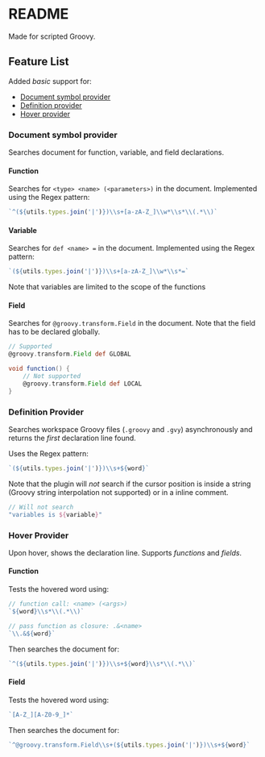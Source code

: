 # README

Made for scripted Groovy.

## Feature List

Added *basic* support for:
* [Document symbol provider](###document-symbol-provider)
* [Definition provider](###definition-provider)
* [Hover provider](###hover-provider)

### Document symbol provider

Searches document for function, variable, and field declarations.

#### Function
Searches for `<type> <name> (<parameters>)` in the document.
Implemented using the Regex pattern:

```typescript
`^(${utils.types.join('|')})\\s+[a-zA-Z_]\\w*\\s*\\(.*\\)`
```

#### Variable

Searches for `def <name> =` in the document.
Implemented using the Regex pattern:

```typescript
`(${utils.types.join('|')})\\s+[a-zA-Z_]\\w*\\s*=`
```

Note that variables are limited to the scope of the functions

#### Field

Searches for `@groovy.transform.Field` in the document.
Note that the field has to be declared globally.

```groovy
// Supported
@groovy.transform.Field def GLOBAL

void function() {
    // Not supported
    @groovy.transform.Field def LOCAL
}
```

### Definition Provider

Searches workspace Groovy files (`.groovy` and `.gvy`) asynchronously and returns the *first* declaration line found.

Uses the Regex pattern:

```typescript
`(${utils.types.join('|')})\\s+${word}`
```

Note that the plugin will *not* search if the cursor position is inside a string (Groovy string interpolation not supported) or in a inline comment.

```groovy
// Will not search
"variables is ${variable}"
```

### Hover Provider

Upon hover, shows the declaration line.
Supports *functions* and *fields*.

#### Function

Tests the hovered word using:

```typescript
// function call: <name> (<args>)
`${word}\\s*\\(.*\\)`

// pass function as closure: .&<name>
`\\.&${word}`
```

Then searches the document for:

```typescript
`^(${utils.types.join('|')})\\s+${word}\\s*\\(.*\\)`
```

#### Field

Tests the hovered word using:

```typescript
`[A-Z_][A-Z0-9_]*`
```

Then searches the document for:

```typescript
`^@groovy.transform.Field\\s+(${utils.types.join('|')})\\s+${word}`
```
